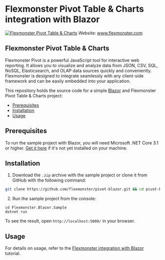 # Flexmonster Pivot Table & Charts integration with Blazor
[![Flexmonster Pivot Table & Charts](https://cdn.flexmonster.com/landing.png)](http://flexmonster.com/?r=rm_blazor)
Website: <a href="https://www.flexmonster.com/?r=rm_blazor" target="_blank">www.flexmonster.com</a>
## Flexmonster Pivot Table & Charts

Flexmonster Pivot is a powerful JavaScript tool for interactive web reporting. It allows you to visualize and analyze data from JSON, CSV, SQL, NoSQL, Elasticsearch, and OLAP data sources quickly and conveniently. Flexmonster is designed to integrate seamlessly with any client-side framework and can be easily embedded into your application.

This repository holds the source code for a simple <a href="https://dotnet.microsoft.com/apps/aspnet/web-apps/blazor" target="_blank">Blazor</a> and Flexmonster Pivot Table & Charts project:

- [Prerequisites](#prerequisites)
- [Installation](#installation)
- [Usage](#usage)

## Prerequisites

To run the sample project with Blazor, you will need Microsoft .NET Core 3.1 or higher. <a href="https://dotnet.microsoft.com/download" target="_blank">Get it here</a> if it's not yet installed on your machine.

## Installation

1. Download the `.zip` archive with the sample project or clone it from GitHub with the following command:

```bash
git clone https://github.com/flexmonster/pivot-blazor.git && cd pivot-blazor
```

2. Run the sample project from the console:

```
cd Flexmonster.Blazor.Sample
dotnet run
``` 

To see the result, open `http://localhost:5000/` in your browser.

## Usage

For details on usage, refer to the <a href="https://www.flexmonster.com/doc/integration-with-blazor/?r=rm_blazor" target="_blank">Flexmonster integration with Blazor</a> tutorial.
